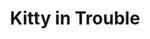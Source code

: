 ---
title: Kitty in Trouble
picture: kittyInTrouble.jpg
viewer_title: Kitty in Trouble
thumbnail: kittyInTrouble_t.jpg
alt: Kitty in Trouble
medium: Oil
width: 16"
height: 20"
---